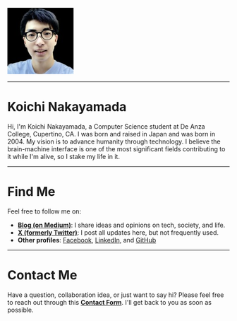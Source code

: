 
![Koichi's Photo](profile150.jpg)

---

# Koichi Nakayamada

Hi, I'm Koichi Nakayamada, a Computer Science student at De Anza College, Cupertino, CA. I was born and raised in Japan and was born in 2004. My vision is to advance humanity through technology. I believe the brain-machine interface is one of the most significant fields contributing to it while I'm alive, so I stake my life in it.

---

# Find Me

Feel free to follow me on: 

- [**Blog (on Medium)**](https://koichin.medium.com): I share ideas and opinions on tech, society, and life.
- [**X (formerly Twitter)**](https://x.com/koichincom): I post all updates here, but not frequently used.
- **Other profiles**: [Facebook](https://www.facebook.com/koichincom), [LinkedIn](https://linkedin.com/in/koichinakayamada), and [GitHub](https://github.com/koichinakayamada)

---

# Contact Me

Have a question, collaboration idea, or just want to say hi? Please feel free to reach out through this [**Contact Form**](https://forms.gle/TTmCVmB7TK8fyH5Z8). I'll get back to you as soon as possible.
